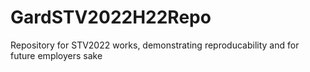 # GardSTV2022H22Repo
Repository for STV2022 works, demonstrating reproducability and for future employers sake
